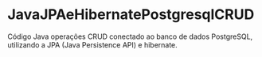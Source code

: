 # JavaJPAeHibernatePostgresqlCRUD
Código Java operações CRUD conectado ao banco de dados PostgreSQL, utilizando a JPA (Java Persistence API) e hibernate.
